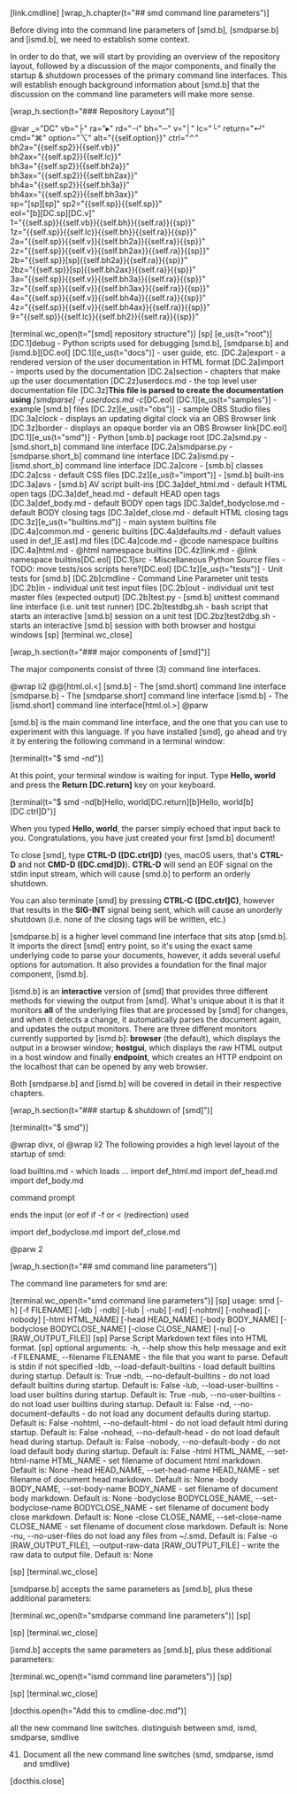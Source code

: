 [link.cmdline]
[wrap_h.chapter(t="## smd command line parameters")]

Before diving into the command line parameters of [smd.b], [smdparse.b] and [ismd.b], we need to establish some context. 

In order to do that, we will start by providing an overview of the repository layout, followed by a discussion of the major components, and finally the startup & shutdown processes of the primary command line interfaces. This will establish enough background information about [smd.b] that the discussion on the command line parameters will make more sense.

[wrap_h.section(t="### Repository Layout")]

@var _="DC" vb="&boxvr;" ra="&rtrif;" rd="&dashv;" bh="&boxh;" v="&boxv;" lc="&boxur;" return="&crarr;" cmd="&#8984;" option="&#8997;" alt="{{self.option}}" ctrl="&#8963;"\
            bh2a="{{self.sp2}}{{self.vb}}"\
            bh2ax="{{self.sp2}}{{self.lc}}"\
            bh3a="{{self.sp2}}{{self.bh2a}}"\
            bh3ax="{{self.sp2}}{{self.bh2ax}}"\
            bh4a="{{self.sp2}}{{self.bh3a}}"\
            bh4ax="{{self.sp2}}{{self.bh3ax}}"\
            sp="[sp][sp]" sp2="{{self.sp}}{{self.sp}}"\
            eol="[b][DC.sp][DC.v]"\
            1="{{self.sp}}{{self.vb}}{{self.bh}}{{self.ra}}{{sp}}"\
            1z="{{self.sp}}{{self.lc}}{{self.bh}}{{self.ra}}{{sp}}"\
            2a="{{self.sp}}{{self.v}}{{self.bh2a}}{{self.ra}}{{sp}}"\
            2z="{{self.sp}}{{self.v}}{{self.bh2ax}}{{self.ra}}{{sp}}"\
            2b="{{self.sp}}[sp]{{self.bh2a}}{{self.ra}}{{sp}}"\
            2bz="{{self.sp}}[sp]{{self.bh2ax}}{{self.ra}}{{sp}}"\
            3a="{{self.sp}}{{self.v}}{{self.bh3a}}{{self.ra}}{{sp}}"\
            3z="{{self.sp}}{{self.v}}{{self.bh3ax}}{{self.ra}}{{sp}}"\
            4a="{{self.sp}}{{self.v}}{{self.bh4a}}{{self.ra}}{{sp}}"\
            4z="{{self.sp}}{{self.v}}{{self.bh4ax}}{{self.ra}}{{sp}}"\
            9="{{self.sp}}{{self.lc}}{{self.bh2}}{{self.ra}}{{sp}}"

[terminal.wc_open(t="[smd] repository structure")]
[sp]
[e_us(t="root")]
[DC.1]debug - Python scripts used for debugging [smd.b], [smdparse.b] and [ismd.b][DC.eol]
[DC.1][e_us(t="docs")] - user guide, etc.
[DC.2a]export - a rendered version of the user documentation in HTML format
[DC.2a]import - imports used by the documentation
[DC.2a]section - chapters that make up the user documentation
[DC.2z]userdocs.md - the top level user documentation file
[DC.3z]**This file is parsed to create the documentation using** *[smdparse] -f userdocs.md -c*[DC.eol]
[DC.1][e_us(t="samples")] - example [smd.b] files
[DC.2z][e_us(t="obs")] - sample OBS Studio files
[DC.3a]clock - displays an updating digital clock via an OBS Browser link
[DC.3z]border - displays an opaque border via an OBS Browser link[DC.eol]
[DC.1][e_us(t="smd")] - Python [smb.b] package root
[DC.2a]smd.py - [smd.short_b] command line interface
[DC.2a]smdparse.py - [smdparse.short_b] command line interface
[DC.2a]ismd.py - [ismd.short_b] command line interface
[DC.2a]core - [smb.b] classes
[DC.2a]css - default CSS files
[DC.2z][e_us(t="import")] - [smd.b] built-ins
[DC.3a]avs - [smd.b] AV script built-ins
[DC.3a]def_html.md - default HTML open tags
[DC.3a]def_head.md - default HEAD open tags
[DC.3a]def_body.md - default BODY open tags
[DC.3a]def_bodyclose.md - default BODY closing tags
[DC.3a]def_close.md - default HTML closing tags
[DC.3z][e_us(t="builtins.md")] - main system builtins file
[DC.4a]common.md - generic builtins
[DC.4a]defaults.md - default values used in def_[E.ast].md files
[DC.4a]code.md - @code namespace builtins
[DC.4a]html.md - @html namespace builtins
[DC.4z]link.md - @link namespace builtins[DC.eol]
[DC.1]src - Miscellaneous Python Source files - TODO: move tests/sos scripts here?[DC.eol]
[DC.1z][e_us(t="tests")] - Unit tests for [smd.b]
[DC.2b]cmdline - Command Line Parameter unit tests
[DC.2b]in - individual unit test input files
[DC.2b]out - individual unit test master files (expected output)
[DC.2b]test.py - [smd.b] unittest command line interface (i.e. unit test runner)
[DC.2b]testdbg.sh - bash script that starts an interactive [smd.b] session on a unit test
[DC.2bz]test2dbg.sh - starts an interactive [smd.b] session with both browser and hostgui windows
[sp]
[terminal.wc_close]

[wrap_h.section(t="### major components of [smd]")]

The major components consist of three (3) command line interfaces.

@wrap li2
@@[html.ol.<]
[smd.b] - The [smd.short] command line interface
[smdparse.b] - The [smdparse.short] command line interface
[ismd.b] - The [ismd.short] command line interface[html.ol.>]
@parw

[smd.b] is the main command line interface, and the one that you can use to experiment with this language. If you have installed [smd], go ahead and try it by entering the following command in a terminal window:

[terminal(t="$ smd -nd")]

At this point, your terminal window is waiting for input. Type **Hello, world** and press the **Return [DC.return]** key on your keyboard.

[terminal(t="$ smd -nd[b]Hello, world[DC.return][b]Hello, world[b][DC.ctrl]D")]

When you typed **Hello, world**, the parser simply echoed that input back to you. Congratulations, you have just created your first [smd.b] document! 

To close [smd], type **CTRL-D ([DC.ctrl]D)** (yes, macOS users, that's **CTRL-D** and not **CMD-D ([DC.cmd]D)**). **CTRL-D** will send an EOF signal on the stdin input stream, which will cause [smd.b] to perform an orderly shutdown. 

You can also terminate [smd] by pressing **CTRL-C ([DC.ctrl]C)**, however that results in the **SIG-INT** signal being sent, which will cause an unorderly shutdown (i.e. none of the closing tags will be written, etc.)

[smdparse.b] is a higher level command line interface that sits atop [smd.b]. It imports the direct [smd] entry point, so it's using the exact same underlying code to parse your documents, however, it adds several useful options for automation. It also provides a foundation for the final major component, [ismd.b].

[ismd.b] is an **interactive** version of [smd] that provides three different methods for viewing the output from [smd]. What's unique about it is that it monitors **all** of the underlying files that are processed by [smd] for changes, and when it detects a change, it automatically parses the document again, and updates the output monitors. There are three different monitors currently supported by [ismd.b]: **browser** (the default), which displays the output in a browser window; **hostgui**, which displays the raw HTML output in a host window and finally **endpoint**, which creates an HTTP endpoint on the localhost that can be opened by any web browser. 

Both [smdparse.b] and [ismd.b] will be covered in detail in their respective chapters.

[wrap_h.section(t="### startup & shutdown of [smd]")]

[terminal(t="$ smd")]

@wrap divx, ol
@wrap li2
The following provides a high level layout of the startup of smd:

load builtins.md - which loads ...
import def_html.md
import def_head.md
import def_body.md

command prompt

<CTRL-D> ends the input (or eof if -f or < (redirection) used

import def_bodyclose.md
import def_close.md

@parw 2


[wrap_h.section(t="## smd command line parameters")]

The command line parameters for smd are:

[terminal.wc_open(t="smd command line parameters")]
[sp]
usage: smd [-h] [-f FILENAME] [-ldb | -ndb] [-lub | -nub] [-nd] [-nohtml] [-nohead] [-nobody] 
                [-html HTML_NAME] [-head HEAD_NAME] [-body BODY_NAME] [-bodyclose BODYCLOSE_NAME] 
                [-close CLOSE_NAME] [-nu] [-o [RAW_OUTPUT_FILE]]
[sp]
Parse Script Markdown text files into HTML format.
[sp]
optional arguments:
  -h, --help            show this help message and exit
  -f FILENAME, --filename FILENAME - the file that you want to parse. Default is stdin if not specified
  -ldb, --load-default-builtins - load default builtins during startup. Default is: True
  -ndb, --no-default-builtins - do not load default builtins during startup. Default is: False
  -lub, --load-user-builtins - load user builtins during startup. Default is: True
  -nub, --no-user-builtins - do not load user builtins during startup. Default is: False
  -nd, --no-document-defaults - do not load any document defaults during startup. Default is: False
  -nohtml, --no-default-html - do not load default html during startup. Default is: False
  -nohead, --no-default-head - do not load default head during startup. Default is: False
  -nobody, --no-default-body - do not load default body during startup. Default is: False
  -html HTML_NAME, --set-html-name HTML_NAME - set filename of document html markdown. Default is: None
  -head HEAD_NAME, --set-head-name HEAD_NAME - set filename of document head markdown. Default is: None
  -body BODY_NAME, --set-body-name BODY_NAME - set filename of document body markdown. Default is: None
  -bodyclose BODYCLOSE_NAME, --set-bodyclose-name BODYCLOSE_NAME - set filename of document body close markdown. Default is: None
  -close CLOSE_NAME, --set-close-name CLOSE_NAME - set filename of document close markdown. Default is: None
  -nu, --no-user-files  do not load any files from ~/.smd. Default is: False
  -o [RAW_OUTPUT_FILE], --output-raw-data [RAW_OUTPUT_FILE] - write the raw data to output file. Default is: None


[sp]
[terminal.wc_close]

[smdparse.b] accepts the same parameters as [smd.b], plus these additional parameters:

[terminal.wc_open(t="smdparse command line parameters")]
[sp]


[sp]
[terminal.wc_close]


[ismd.b] accepts the same parameters as [smd.b], plus these additional parameters:

[terminal.wc_open(t="ismd command line parameters")]
[sp]


[sp]
[terminal.wc_close]



[docthis.open(h="Add this to cmdline-doc.md")]

all the new command line switches. distinguish between smd, ismd, smdparse, smdlive

41. Document all the new command line switches (smd, smdparse, ismd and smdlive)


[docthis.close]


